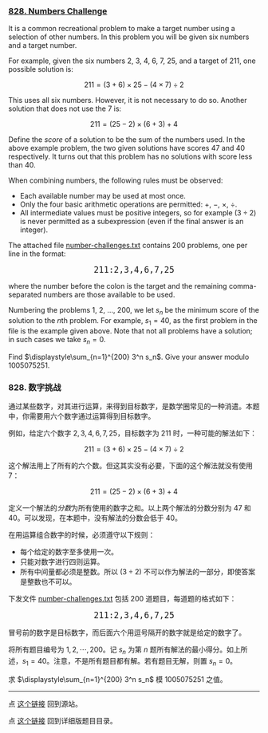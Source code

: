### [828. Numbers Challenge](https://projecteuler.net/problem=828)

It is a common recreational problem to make a target number using a selection of other numbers. In this problem you will be given six numbers and a target number.

For example, given the six numbers $2$, $3$, $4$, $6$, $7$, $25$, and a target of $211$, one possible solution is:

$$
211 = (3+6)\times 25 − (4\times7)\div 2
$$

This uses all six numbers. However, it is not necessary to do so. Another solution that does not use the $7$ is:

$$
211 = (25−2)\times (6+3) + 4
$$

Define the *score* of a solution to be the sum of the numbers used. In the above example problem, the two given solutions have scores $47$ and $40$ respectively. It turns out that this problem has no solutions with score less than $40$.

When combining numbers, the following rules must be observed:

* Each available number may be used at most once.
* Only the four basic arithmetic operations are permitted: $+$, $-$, $\times$, $\div$.
* All intermediate values must be positive integers, so for example $(3\div 2)$ is never permitted as a subexpression (even if the final answer is an integer).

The attached file [number-challenges.txt](images/p828_number_challenges.txt) contains 200 problems, one per line in the format:

<center><big><tt>211:2,3,4,6,7,25</tt></big></center>

where the number before the colon is the target and the remaining comma-separated numbers are those available to be used.

Numbering the problems 1, 2, ..., 200, we let $s_n$ be the minimum score of the solution to the $n$th problem. For example, $s_1=40$, as the first problem in the file is the example given above. Note that not all problems have a solution; in such cases we take $s_n=0$.

Find $\displaystyle\sum_{n=1}^{200} 3^n s_n$. Give your answer modulo $1005075251$.

### 828. 数字挑战

通过某些数字，对其进行运算，来得到目标数字，是数学圈常见的一种消遣。本题中，你需要用六个数字通过运算得到目标数字。

例如，给定六个数字 $2,3,4,6,7,25$，目标数字为 $211$ 时，一种可能的解法如下：

$$
211 = (3+6)\times 25 − (4\times7)\div 2
$$

这个解法用上了所有的六个数。但这其实没有必要，下面的这个解法就没有使用 $7$：

$$
211 = (25−2)\times (6+3) + 4
$$

定义一个解法的*分数*为所有使用的数字之和。以上两个解法的分数分别为 $47$ 和 $40$。可以发现，在本题中，没有解法的分数会低于 $40$。

在用运算组合数字的时候，必须遵守以下规则：

* 每个给定的数字至多使用一次。
* 只能对数字进行四则运算。
* 所有中间量都必须是整数。所以 $(3\div 2)$ 不可以作为解法的一部分，即使答案是整数也不可以。

下发文件 [number-challenges.txt](images/p828_number_challenges.txt) 包括 200 道题目，每道题的格式如下：

<center><big><tt>211:2,3,4,6,7,25</tt></big></center>

冒号前的数字是目标数字，而后面六个用逗号隔开的数字就是给定的数字了。

将所有题目编号为 $1, 2, \cdots, 200$。记 $s_n$ 为第 $n$ 题所有解法的最小得分。如上所述，$s_1=40$。注意，不是所有题目都有解。若有题目无解，则置 $s_n=0$。

求 $\displaystyle\sum_{n=1}^{200} 3^n s_n$ 模 $1005075251$ 之值。

---

点 [这个链接](https://fsy-juruo.github.io/pe-chinese-translation/) 回到源站。

点 [这个链接](https://fsy-juruo.github.io/pe-chinese-translation/detailed_content_archives.html) 回到详细版题目目录。